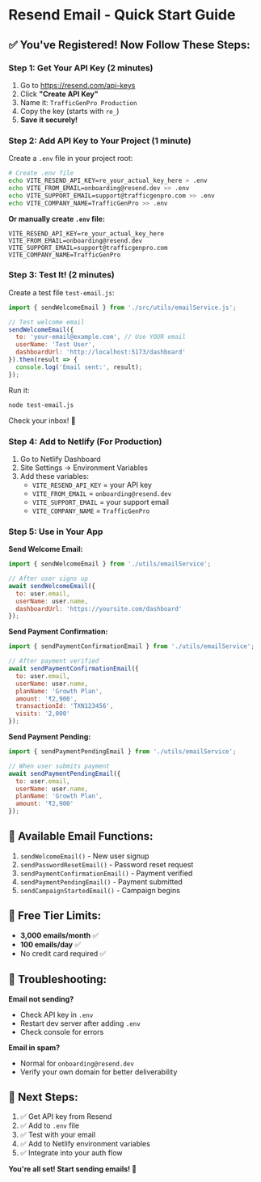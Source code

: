 # Resend Email - Quick Start Guide

## ✅ You've Registered! Now Follow These Steps:

### Step 1: Get Your API Key (2 minutes)

1. Go to https://resend.com/api-keys
2. Click **"Create API Key"**
3. Name it: `TrafficGenPro Production`
4. Copy the key (starts with `re_`)
5. **Save it securely!**

### Step 2: Add API Key to Your Project (1 minute)

Create a `.env` file in your project root:

```bash
# Create .env file
echo VITE_RESEND_API_KEY=re_your_actual_key_here > .env
echo VITE_FROM_EMAIL=onboarding@resend.dev >> .env
echo VITE_SUPPORT_EMAIL=support@trafficgenpro.com >> .env
echo VITE_COMPANY_NAME=TrafficGenPro >> .env
```

**Or manually create `.env` file:**
```env
VITE_RESEND_API_KEY=re_your_actual_key_here
VITE_FROM_EMAIL=onboarding@resend.dev
VITE_SUPPORT_EMAIL=support@trafficgenpro.com
VITE_COMPANY_NAME=TrafficGenPro
```

### Step 3: Test It! (2 minutes)

Create a test file `test-email.js`:

```javascript
import { sendWelcomeEmail } from './src/utils/emailService.js';

// Test welcome email
sendWelcomeEmail({
  to: 'your-email@example.com', // Use YOUR email
  userName: 'Test User',
  dashboardUrl: 'http://localhost:5173/dashboard'
}).then(result => {
  console.log('Email sent:', result);
});
```

Run it:
```bash
node test-email.js
```

Check your inbox! 📧

### Step 4: Add to Netlify (For Production)

1. Go to Netlify Dashboard
2. Site Settings → Environment Variables
3. Add these variables:
   - `VITE_RESEND_API_KEY` = your API key
   - `VITE_FROM_EMAIL` = `onboarding@resend.dev`
   - `VITE_SUPPORT_EMAIL` = your support email
   - `VITE_COMPANY_NAME` = `TrafficGenPro`

### Step 5: Use in Your App

**Send Welcome Email:**
```javascript
import { sendWelcomeEmail } from './utils/emailService';

// After user signs up
await sendWelcomeEmail({
  to: user.email,
  userName: user.name,
  dashboardUrl: 'https://yoursite.com/dashboard'
});
```

**Send Payment Confirmation:**
```javascript
import { sendPaymentConfirmationEmail } from './utils/emailService';

// After payment verified
await sendPaymentConfirmationEmail({
  to: user.email,
  userName: user.name,
  planName: 'Growth Plan',
  amount: '₹2,900',
  transactionId: 'TXN123456',
  visits: '2,000'
});
```

**Send Payment Pending:**
```javascript
import { sendPaymentPendingEmail } from './utils/emailService';

// When user submits payment
await sendPaymentPendingEmail({
  to: user.email,
  userName: user.name,
  planName: 'Growth Plan',
  amount: '₹2,900'
});
```

## 📧 Available Email Functions:

1. `sendWelcomeEmail()` - New user signup
2. `sendPasswordResetEmail()` - Password reset request
3. `sendPaymentConfirmationEmail()` - Payment verified
4. `sendPaymentPendingEmail()` - Payment submitted
5. `sendCampaignStartedEmail()` - Campaign begins

## 🎯 Free Tier Limits:

- **3,000 emails/month** ✅
- **100 emails/day** ✅
- No credit card required ✅

## 🔧 Troubleshooting:

**Email not sending?**
- Check API key in `.env`
- Restart dev server after adding `.env`
- Check console for errors

**Email in spam?**
- Normal for `onboarding@resend.dev`
- Verify your own domain for better deliverability

## 🚀 Next Steps:

1. ✅ Get API key from Resend
2. ✅ Add to `.env` file
3. ✅ Test with your email
4. ✅ Add to Netlify environment variables
5. ✅ Integrate into your auth flow

**You're all set! Start sending emails! 📧**
